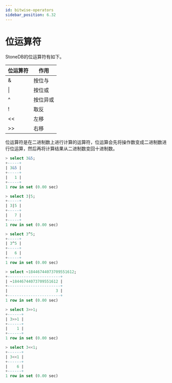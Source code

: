 ```yaml
---
id: bitwise-operators
sidebar_position: 6.32
---
```


# 位运算符

StoneDB的位运算符有如下。

| **位运算符** | **作用** |
| --- | --- |
| & | 按位与 |
| &#124; | 按位或 |
| ^ | 按位异或 |
| ! | 取反 |
| << | 左移 |
| >> | 右移 |

位运算符是在二进制数上进行计算的运算符，位运算会先将操作数变成二进制数进行位运算，然后再将计算结果从二进制数变回十进制数。
```sql
> select 3&5;
+-----+
| 3&5 |
+-----+
|   1 |
+-----+
1 row in set (0.00 sec)

> select 3|5;
+-----+
| 3|5 |
+-----+
|   7 |
+-----+
1 row in set (0.00 sec)

> select 3^5;
+-----+
| 3^5 |
+-----+
|   6 |
+-----+
1 row in set (0.00 sec)

> select ~18446744073709551612;
+-----------------------+
| ~18446744073709551612 |
+-----------------------+
|                     3 |
+-----------------------+
1 row in set (0.00 sec)

> select 3>>1;
+------+
| 3>>1 |
+------+
|    1 |
+------+
1 row in set (0.00 sec)

> select 3<<1;
+------+
| 3<<1 |
+------+
|    6 |
+------+
1 row in set (0.00 sec)
```
